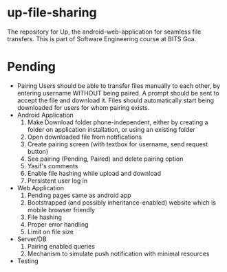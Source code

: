 # up-file-sharing
The repository for Up, the android-web-application for seamless file transfers. This is part of Software Engineering course at BITS Goa.

# Pending
  - Pairing
    Users should be able to transfer files manually to each other, by entering username WITHOUT being paired. A prompt should be sent to accept the file and download it.
    Files should automatically start being downloaded for users for whom pairing exists.
  - Android Application
    1. Make Download folder phone-independent, either by creating a folder on application installation, or using an existing folder
    2. Open downloaded file from notifications
    3. Create pairing screen (with textbox for username, send request button)
    4. See pairing (Pending, Paired) and delete pairing option
    5. Yasif's comments
    6. Enable file hashing while upload and download
    7. Persistent user log in
  - Web Application
    1. Pending pages same as android app
    2. Bootstrapped (and possibly inheritance-enabled) website which is mobile browser friendly
    3. File hashing
    4. Proper error handling 
    5. Limit on file size
  - Server/DB
    1. Pairing enabled queries
    2. Mechanism to simulate push notification with minimal resources
  - Testing
